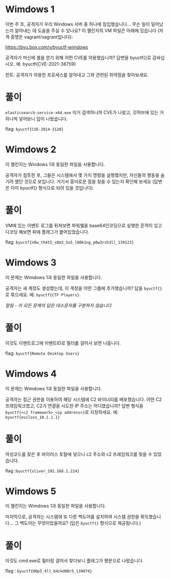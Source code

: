 # Wimdows 1

이번 주 초, 공격자가 우리 Windows 서버 중 하나에 침입했습니다... 무슨 일이 일어났는지 알아내는 데 도움을 주실 수 있나요? 이 챌린지의 VM 파일은 아래에 있습니다 (자격 증명은 vagrant/vagrant입니다):

https://byu.box.com/v/byuctf-wimdows

공격자가 머신에 셸을 얻기 위해 어떤 CVE를 악용했습니까? 답변을 byuctf{}로 감싸십시오. 예: byuctf{CVE-2021-38759}

힌트: 공격자가 악용한 프로세스를 알아내고 그와 관련된 취약점을 찾아보세요.

# 풀이

`elasticsearch-service-x64.exe` 이거 검색하니까 CVE가 나왔고, 깃허브에 있는 거 하나씩 넣어보니 답이 나왔습니다.

flag: `byuctf{CVE-2014-3120}`

# Wimdows 2

이 챌린지는 Windows 1과 동일한 파일을 사용합니다.

공격자가 침투한 후, 그들은 시스템에서 몇 가지 명령을 실행했지만, 자신들의 행동을 숨기려 했던 것으로 보입니다. 거기서 흥미로운 점을 찾을 수 있는지 확인해 보세요 (답변은 이미 byuctf{} 형식으로 되어 있을 것입니다).

# 풀이

VM에 있는 이벤트 로그를 뒤져보면 파워쉘을 base64인코딩으로 실행한 흔적이 있고 디코딩 해보면 뒤에 플래그가 붙어있었습니다.

flag: `byuctf{n0w_th4t5_s0m3_5u5_l00k1ng_p0w3rsh3ll_139123}`

# Wimdows 3

이 문제는 Wimdows 1과 동일한 파일을 사용합니다.

공격자는 새 계정도 생성했는데, 이 계정을 어떤 그룹에 추가했습니까? 답을 `byuctf{}`로 묶으세요. 예: `byuctf{CTF Players}`.

*알림 - 이 모든 문제의 답은 대소문자를 구분하지 않습니다*

# 풀이

이것도 이벤트로그에 이벤트ID로 필터를 걸어서 보면 나옵니다.

flag: `byuctf{Remote Desktop Users}`

# Wimdows 4

이 문제는 Wimdows 1과 동일한 파일을 사용합니다.

공격자는 접근 권한을 이용하여 해당 시스템에 C2 바이너리를 배포했습니다. 어떤 C2 프레임워크였고, C2가 연결을 시도한 IP 주소는 어디였습니까? 답변 형식을 `byuctf{<c2 framework>_<ip address>}`로 지정하세요. 예: `byuctf{evilosx_10.1.1.1}`

# 풀이

악성코드를 찾은 후 바이러스 토탈에 넣으니 c2 주소와 c2 프레임워크를 찾을 수 있었습니다.

flag :`byuctf{sliver_192.168.1.224}`

# Wimdows 5

이 챌린지는 Wimdows 1과 동일한 파일을 사용합니다.

마지막으로, 공격자는 시스템에 또 다른 백도어를 설치하여 시스템 권한을 획득했습니다... 그 백도어는 무엇이었을까요? (답은 `byuctf{}` 형식으로 제공됩니다.)

# 풀이

이것도 cmd.exe로 필터링 걸어서 찾다보니 플래그가 평문으로 나왔습니다.

flag : `byuctf{00p5_4ll_b4ckd00r5_139874}`
